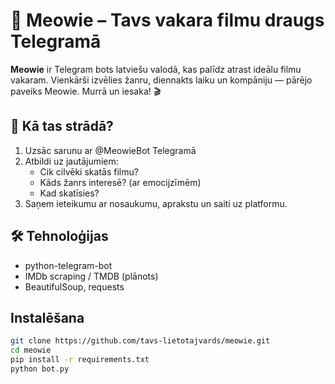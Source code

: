 # 🐾 Meowie – Tavs vakara filmu draugs Telegramā

**Meowie** ir Telegram bots latviešu valodā, kas palīdz atrast ideālu filmu vakaram. Vienkārši izvēlies žanru, diennakts laiku un kompāniju — pārējo paveiks Meowie. Murrā un iesaka! 🎬

## 🚀 Kā tas strādā?
1. Uzsāc sarunu ar @MeowieBot Telegramā
2. Atbildi uz jautājumiem:
   - Cik cilvēki skatās filmu?
   - Kāds žanrs interesē? (ar emocijzīmēm)
   - Kad skatīsies?
3. Saņem ieteikumu ar nosaukumu, aprakstu un saiti uz platformu.

## 🛠️ Tehnoloģijas
- python-telegram-bot
- IMDb scraping / TMDB (plānots)
- BeautifulSoup, requests

## Instalēšana
```bash
git clone https://github.com/tavs-lietotajvards/meowie.git
cd meowie
pip install -r requirements.txt
python bot.py
```
